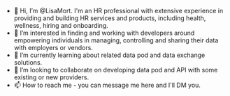- 👋 Hi, I’m @LisaMort. I'm an HR professional with extensive experience in providing and building HR services and products, including health, wellness, hiring and onboarding.
- 👀 I’m interested in finding and working with developers around empowering individuals in managing, controlling and sharing their data with employers or vendors.
- 🌱 I’m currently learning about related data pod and data exchange solutions.
- 💞️ I’m looking to collaborate on developing data pod and API with some existing or new providers.
- 📫 How to reach me - you can message me here and I'll DM you.

<!---
LisaMort/LisaMort is a ✨ special ✨ repository because its `README.md` (this file) appears on your GitHub profile.
You can click the Preview link to take a look at your changes.
--->
